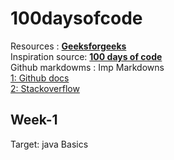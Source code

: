 # 100daysofcode
Resources : [**Geeksforgeeks**](https://www.geeksforgeeks.org/100-days-of-code-a-complete-guide-for-beginners-and-experienced/)\
Inspiration source: [**100 days of code**](https://www.100daysofcode.com/)\
Github markdowms : Imp Markdowns\
[1: Github docs](https://docs.github.com/en/get-started/writing-on-github/getting-started-with-writing-and-formatting-on-github/basic-writing-and-formatting-syntax)\
[2: Stackoverflow](https://stackoverflow.com/questions/24575680/new-lines-inside-paragraph-in-readme-md)

## Week-1  <br>
 Target: java  Basics <br>
